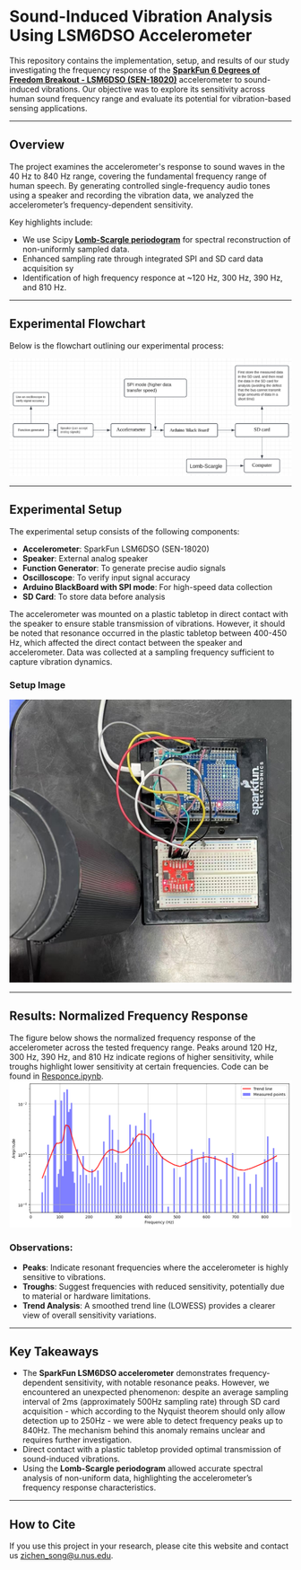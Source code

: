 # Sound-Induced Vibration Analysis Using LSM6DSO Accelerometer

This repository contains the implementation, setup, and results of our study investigating the frequency response of the [**SparkFun 6 Degrees of Freedom Breakout - LSM6DSO (SEN-18020)**](https://www.sparkfun.com/products/18020) accelerometer to sound-induced vibrations. Our objective was to explore its sensitivity across human sound frequency range and evaluate its potential for vibration-based sensing applications.

---
## Overview

The project examines the accelerometer's response to sound waves in the 40 Hz to 840 Hz range, covering the fundamental frequency range of human speech. By generating controlled single-frequency audio tones using a speaker and recording the vibration data, we analyzed the accelerometer’s frequency-dependent sensitivity.

Key highlights include:
- We use Scipy [**Lomb-Scargle periodogram**](https://docs.scipy.org/doc/scipy/reference/generated/scipy.signal.lombscargle.html) for spectral reconstruction of non-uniformly sampled data.
- Enhanced sampling rate through integrated SPI and SD card data acquisition sy
- Identification of high frequency responce at ~120 Hz, 300 Hz, 390 Hz, and 810 Hz.
---

## Experimental Flowchart

Below is the flowchart outlining our experimental process:

![Experimental Flowchart](flowchart.png)

---

## Experimental Setup

The experimental setup consists of the following components:
- **Accelerometer**: SparkFun LSM6DSO (SEN-18020)
- **Speaker**: External analog speaker
- **Function Generator**: To generate precise audio signals
- **Oscilloscope**: To verify input signal accuracy
- **Arduino BlackBoard with SPI mode**: For high-speed data collection
- **SD Card**: To store data before analysis


The accelerometer was mounted on a plastic tabletop in direct contact with the speaker to ensure stable transmission of vibrations. However, it should be noted that resonance occurred in the plastic tabletop between 400-450 Hz, which affected the direct contact between the speaker and accelerometer. Data was collected at a sampling frequency sufficient to capture vibration dynamics.

### Setup Image
![Experimental Setup](12setup.jpg)

---

## Results: Normalized Frequency Response

The figure below shows the normalized frequency response of the accelerometer across the tested frequency range. Peaks around 120 Hz, 300 Hz, 390 Hz, and 810 Hz indicate regions of higher sensitivity, while troughs highlight lower sensitivity at certain frequencies.
Code can be found in [Responce.ipynb](Responce.ipynb).
![Normalized Frequency Response](fre_response.png)

### Observations:
- **Peaks**: Indicate resonant frequencies where the accelerometer is highly sensitive to vibrations.
- **Troughs**: Suggest frequencies with reduced sensitivity, potentially due to material or hardware limitations.
- **Trend Analysis**: A smoothed trend line (LOWESS) provides a clearer view of overall sensitivity variations.

---

## Key Takeaways

- The **SparkFun LSM6DSO accelerometer** demonstrates frequency-dependent sensitivity, with notable resonance peaks. However, we encountered an unexpected phenomenon: despite an average sampling interval of 2ms (approximately 500Hz sampling rate) through SD card acquisition - which according to the Nyquist theorem should only allow detection up to 250Hz - we were able to detect frequency peaks up to 840Hz. The mechanism behind this anomaly remains unclear and requires further investigation.
- Direct contact with a plastic tabletop provided optimal transmission of sound-induced vibrations.
- Using the **Lomb-Scargle periodogram** allowed accurate spectral analysis of non-uniform data, highlighting the accelerometer’s frequency response characteristics.


---

## How to Cite

If you use this project in your research, please cite this website and contact us zichen_song@u.nus.edu.
